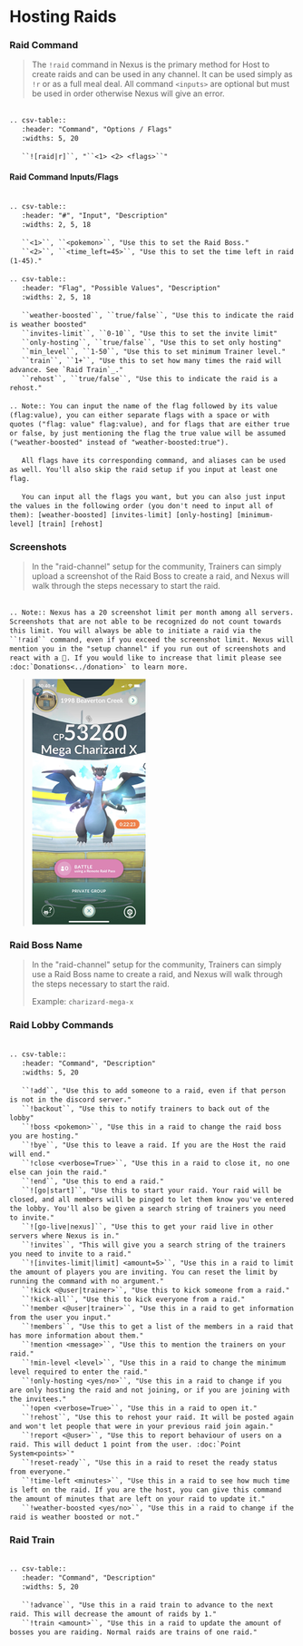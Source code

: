 # Hosting Raids

### Raid Command

> The `!raid` command in Nexus is the primary method for Host to create raids and can be used in any channel. It can be used simply as `!r` or as a full meal deal. All command `<inputs>` are optional but must be used in order otherwise Nexus will give an error. 

```eval_rst

.. csv-table::
   :header: "Command", "Options / Flags"
   :widths: 5, 20

   ``![raid|r]``, "``<1> <2> <flags>``"

```

#### Raid Command Inputs/Flags

```eval_rst

.. csv-table::
   :header: "#", "Input", "Description"
   :widths: 2, 5, 18

   ``<1>``, ``<pokemon>``, "Use this to set the Raid Boss."
   ``<2>``, ``<time_left=45>``, "Use this to set the time left in raid (1-45)."

.. csv-table::
   :header: "Flag", "Possible Values", "Description"
   :widths: 2, 5, 18

   ``weather-boosted``, ``true/false``, "Use this to indicate the raid is weather boosted"
   ``invites-limit``, ``0-10``, "Use this to set the invite limit"
   ``only-hosting``, ``true/false``, "Use this to set only hosting"
   ``min_level``, ``1-50``, "Use this to set minimum Trainer level."
   ``train``, ``1+``, "Use this to set how many times the raid will advance. See `Raid Train`_."
   ``rehost``, ``true/false``, "Use this to indicate the raid is a rehost."
   
.. Note:: You can input the name of the flag followed by its value (flag:value), you can either separate flags with a space or with quotes ("flag: value" flag:value), and for flags that are either true or false, by just mentioning the flag the true value will be assumed ("weather-boosted" instead of "weather-boosted:true").

   All flags have its corresponding command, and aliases can be used as well. You'll also skip the raid setup if you input at least one flag.

   You can input all the flags you want, but you can also just input the values in the following order (you don't need to input all of them): [weather-boosted] [invites-limit] [only-hosting] [minimum-level] [train] [rehost]

```

### Screenshots

> In the "raid-channel" setup for the community, Trainers can simply upload a screenshot of the Raid Boss to create a raid, and Nexus will walk through the steps necessary to start the raid.

```eval_rst

.. Note:: Nexus has a 20 screenshot limit per month among all servers. Screenshots that are not able to be recognized do not count towards this limit. You will always be able to initiate a raid via the ``!raid`` command, even if you exceed the screenshot limit. Nexus will mention you in the "setup channel" if you run out of screenshots and react with a 🛑. If you would like to increase that limit please see :doc:`Donations<../donation>` to learn more.

```

> <img src="../_static/img/charizard-mega-x.png">

### Raid Boss Name

> In the "raid-channel" setup for the community, Trainers can simply use a Raid Boss name to create a raid, and Nexus will walk through the steps necessary to start the raid.
>
> Example: `charizard-mega-x`

### Raid Lobby Commands

```eval_rst

.. csv-table::
   :header: "Command", "Description"
   :widths: 5, 20

   ``!add``, "Use this to add someone to a raid, even if that person is not in the discord server."
   ``!backout``, "Use this to notify trainers to back out of the lobby"
   ``!boss <pokemon>``, "Use this in a raid to change the raid boss you are hosting."
   ``!bye``, "Use this to leave a raid. If you are the Host the raid will end."
   ``!close <verbose=True>``, "Use this in a raid to close it, no one else can join the raid."
   ``!end``, "Use this to end a raid."
   ``![go|start]``, "Use this to start your raid. Your raid will be closed, and all members will be pinged to let them know you've entered the lobby. You'll also be given a search string of trainers you need to invite."
   ``![go-live|nexus]``, "Use this to get your raid live in other servers where Nexus is in."
   ``!invites``, "This will give you a search string of the trainers you need to invite to a raid."
   ``![invites-limit|limit] <amount=5>``, "Use this in a raid to limit the amount of players you are inviting. You can reset the limit by running the command with no argument."
   ``!kick <@user|trainer>``, "Use this to kick someone from a raid."
   ``!kick-all``, "Use this to kick everyone from a raid."
   ``!member <@user|trainer>``, "Use this in a raid to get information from the user you input."
   ``!members``, "Use this to get a list of the members in a raid that has more information about them."
   ``!mention <message>``, "Use this to mention the trainers on your raid."
   ``!min-level <level>``, "Use this in a raid to change the minimum level required to enter the raid."
   ``!only-hosting <yes/no>``, "Use this in a raid to change if you are only hosting the raid and not joining, or if you are joining with the invitees."
   ``!open <verbose=True>``, "Use this in a raid to open it."
   ``!rehost``, "Use this to rehost your raid. It will be posted again and won't let people that were in your previous raid join again."
   ``!report <@user>``, "Use this to report behaviour of users on a raid. This will deduct 1 point from the user. :doc:`Point System<points>`"
   ``!reset-ready``, "Use this in a raid to reset the ready status from everyone."
   ``!time-left <minutes>``, "Use this in a raid to see how much time is left on the raid. If you are the host, you can give this command the amount of minutes that are left on your raid to update it."
   ``!weather-boosted <yes/no>``, "Use this in a raid to change if the raid is weather boosted or not."

```

### Raid Train

```eval_rst

.. csv-table::
   :header: "Command", "Description"
   :widths: 5, 20

   ``!advance``, "Use this in a raid train to advance to the next raid. This will decrease the amount of raids by 1."
   ``!train <amount>``, "Use this in a raid to update the amount of bosses you are raiding. Normal raids are trains of one raid."

```
